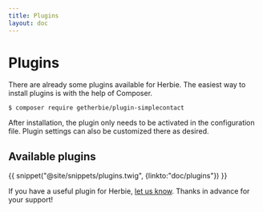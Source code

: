 ```yaml
---
title: Plugins
layout: doc
---
```


# Plugins

There are already some plugins available for Herbie.
The easiest way to install plugins is with the help of Composer.

    $ composer require getherbie/plugin-simplecontact

After installation, the plugin only needs to be activated in the configuration file.
Plugin settings can also be customized there as desired.

## Available plugins

{{ snippet("@site/snippets/plugins.twig", {linkto:"doc/plugins"}) }}

If you have a useful plugin for Herbie, [let us know](/development).
Thanks in advance for your support!
